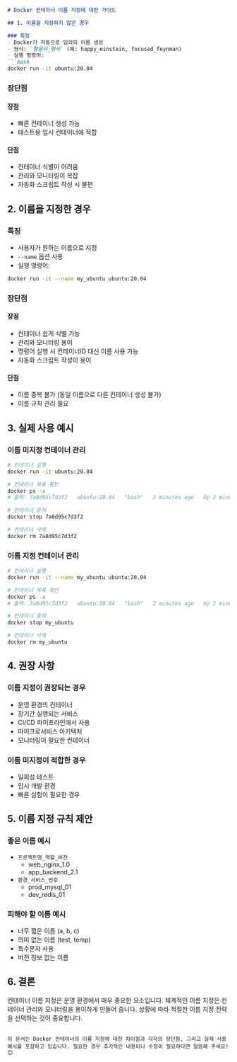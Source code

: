 ```markdown
# Docker 컨테이너 이름 지정에 대한 가이드

## 1. 이름을 지정하지 않은 경우

### 특징
- Docker가 자동으로 임의의 이름 생성
- 형식: `형용사_명사` (예: happy_einstein, focused_feynman)
- 실행 명령어:
```bash
docker run -it ubuntu:20.04
```

### 장단점
#### 장점
- 빠른 컨테이너 생성 가능
- 테스트용 임시 컨테이너에 적합

#### 단점
- 컨테이너 식별이 어려움
- 관리와 모니터링이 복잡
- 자동화 스크립트 작성 시 불편

## 2. 이름을 지정한 경우

### 특징
- 사용자가 원하는 이름으로 지정
- `--name` 옵션 사용
- 실행 명령어:
```bash
docker run -it --name my_ubuntu ubuntu:20.04
```

### 장단점
#### 장점
- 컨테이너 쉽게 식별 가능
- 관리와 모니터링 용이
- 명령어 실행 시 컨테이너ID 대신 이름 사용 가능
- 자동화 스크립트 작성이 용이

#### 단점
- 이름 중복 불가 (동일 이름으로 다른 컨테이너 생성 불가)
- 이름 규칙 관리 필요

## 3. 실제 사용 예시

### 이름 미지정 컨테이너 관리
```bash
# 컨테이너 실행
docker run -it ubuntu:20.04

# 컨테이너 목록 확인
docker ps -a
# 출력: 7a8d95c7d3f2   ubuntu:20.04   "bash"   2 minutes ago   Up 2 minutes   friendly_newton

# 컨테이너 중지
docker stop 7a8d95c7d3f2

# 컨테이너 삭제
docker rm 7a8d95c7d3f2
```

### 이름 지정 컨테이너 관리
```bash
# 컨테이너 실행
docker run -it --name my_ubuntu ubuntu:20.04

# 컨테이너 목록 확인
docker ps -a
# 출력: 7a8d95c7d3f2   ubuntu:20.04   "bash"   2 minutes ago   Up 2 minutes   my_ubuntu

# 컨테이너 중지
docker stop my_ubuntu

# 컨테이너 삭제
docker rm my_ubuntu
```

## 4. 권장 사항

### 이름 지정이 권장되는 경우
- 운영 환경의 컨테이너
- 장기간 실행되는 서비스
- CI/CD 파이프라인에서 사용
- 마이크로서비스 아키텍처
- 모니터링이 필요한 컨테이너

### 이름 미지정이 적합한 경우
- 일회성 테스트
- 임시 개발 환경
- 빠른 실험이 필요한 경우

## 5. 이름 지정 규칙 제안

### 좋은 이름 예시
- `프로젝트명_역할_버전`
  - web_nginx_1.0
  - app_backend_2.1
- `환경_서비스_번호`
  - prod_mysql_01
  - dev_redis_01

### 피해야 할 이름 예시
- 너무 짧은 이름 (a, b, c)
- 의미 없는 이름 (test, temp)
- 특수문자 사용
- 버전 정보 없는 이름

## 6. 결론
컨테이너 이름 지정은 운영 환경에서 매우 중요한 요소입니다. 체계적인 이름 지정은 컨테이너 관리와 모니터링을 용이하게 만들어 줍니다. 상황에 따라 적절한 이름 지정 전략을 선택하는 것이 중요합니다.
```

이 문서는 Docker 컨테이너의 이름 지정에 대한 차이점과 각각의 장단점, 그리고 실제 사용 예시를 포함하고 있습니다. 필요한 경우 추가적인 내용이나 수정이 필요하다면 말씀해 주세요! 😊